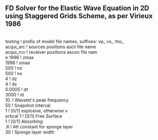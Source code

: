 <h2>FD Solver for the Elastic Wave Equation in 2D using Staggered Grids Scheme, as per Virieux 1986</h2>



<br>
testing              ! prefix of model file names, suffixes: vp_ vs_ rho_  <br>
acqui_src            ! sources positions ascii file name<br>
acqui_rcv            ! receiver positions ascoo file nam<br>e
1996                 ! zmax<br>
1996                 ! xmax<br>
500                  ! nz<br>
500                  ! nx<br>
4                    ! dz<br>
4                    ! dx<br>
0.0005               ! dt<br>
3000                 ! nt<br>
10.                  ! Wavelet's peak frequency<br>
50                   ! Snapshot interval<br>
1                    ! [0/1] explosive, otherwise v<br>ertical
1                    ! [0/1] Free Surface<br>
1                    ! [0/1] Absorbing<br>
.6                   ! Att constant for sponge layer<br>
30                   ! Sponge layer width<br>
